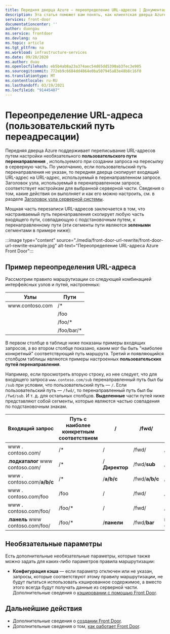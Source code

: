 ```yaml
---
title: Передняя дверца Azure — переопределение URL-адресов | Документация Майкрософт
description: Эта статья поможет вам понять, как клиентская дверца Azure переопределяет URL-адреса для ваших маршрутов, если они настроены.
services: front-door
documentationcenter: ''
author: duongau
ms.service: frontdoor
ms.devlang: na
ms.topic: article
ms.tgt_pltfrm: na
ms.workload: infrastructure-services
ms.date: 09/28/2020
ms.author: duau
ms.openlocfilehash: eb5b4ab8a23a374aec54d65dd5390ab3fec3e905
ms.sourcegitcommit: 772eb9c6684dd4864e0ba507945a83e48b8c16f0
ms.translationtype: MT
ms.contentlocale: ru-RU
ms.lasthandoff: 03/19/2021
ms.locfileid: "91445487"
---
```

# <a name="url-rewrite-custom-forwarding-path"></a>Переопределение URL-адреса (пользовательский путь переадресации)
Передняя дверца Azure поддерживает переписывание URL-адресов путем настройки необязательного **пользовательского пути перенаправления** , используемого при создании запроса на пересылку в серверную часть. По умолчанию, если пользовательский путь перенаправления не указан, то передняя дверца скопирует входящий URL-адрес на URL-адрес, используемый в перенаправленном запросе. Заголовок узла, используемый в перенаправленном запросе, соответствует настройкам для выбранной серверной части. Сведения о том, какие действия он выполняет и как его можно настроить, см. в разделе [Заголовок узла серверной системы](front-door-backend-pool.md#hostheader).

Мощная часть перезаписи URL-адресов заключается в том, что настраиваемый путь перенаправления скопирует любую часть входящего пути, совпадающую с подстановочным путем, к перенаправленному пути (эти сегменты пути являются **зелеными** сегментами в примере ниже):
</br>

:::image type="content" source="./media/front-door-url-rewrite/front-door-url-rewrite-example.jpg" alt-text="Переопределение URL-адреса Azure Front Door":::

## <a name="url-rewrite-example"></a>Пример переопределения URL-адреса
Рассмотрим правило маршрутизации со следующей комбинацией интерфейсных узлов и путей, настроенных:

| Узлы      | Пути       |
|------------|-------------|
| www\.contoso.com | /\*   |
|            | /foo        |
|            | /foo/\*     |
|            | /foo/bar/\* |

В первом столбце в таблице ниже показаны примеры входящих запросов, а во втором столбце показано, каким мог бы быть "наиболее конкретный" соответствующий путь маршрута.  Третий и появляющийся столбцом таблицы являются примеры настроенных **пользовательских путей перенаправления**.

Например, если просмотреть вторую строку, из нее следует, что для входящего запроса `www.contoso.com/sub` перенаправленный путь был бы `/sub` при условии, что пользовательский путь — `/`. Если пользовательский путь — `/fwd/`, то перенаправленный путь был бы `/fwd/sub`. И т. д. для остальных столбцов. **Выделенные** части путей ниже представляют собой сегменты, которые являются частью совпадения по подстановочным знакам.

| Входящий запрос       | Путь с наиболее конкретным соответствием | /          | /fwd/          | /foo/          | /foo/bar/          |
|------------------------|--------------------------|------------|----------------|----------------|--------------------|
| www \. contoso.com/            | /\*                      | /          | /fwd/          | /foo/          | /foo/bar/          |
| \.**подкаталог** www contoso.com/     | /\*                      | /**Директор**   | /fwd/**sub**   | /foo/**sub**   | /foo/bar/**sub**   |
| www \. contoso.com/**a/b/c**   | /\*                      | /**a/b/c** | /fwd/**a/b/c** | /foo/**a/b/c** | /foo/bar/**a/b/c** |
| www \. contoso.com/foo         | /foo                     | /          | /fwd/          | /foo/          | /foo/bar/          |
| www \. contoso.com/foo/        | /foo/\*                  | /          | /fwd/          | /foo/          | /foo/bar/          |
| \.**панель** www contoso.com/foo/ | /foo/\*                  | /**панели**   | /fwd/**bar**   | **панель** /Фу/   | /foo/bar/**bar**   |

## <a name="optional-settings"></a>Необязательные параметры
Есть дополнительные необязательные параметры, которые также можно задать для каких-либо параметров правила маршрутизации:

* **Конфигурация кэша** — если параметр отключен или не указан, запросы, которые соответствуют этому правилу маршрутизации, не будут пытаться использовать кэшированное содержимое, а вместо этого всегда будут получать данные из серверной части. Дополнительные сведения о [кэшировании с помощью Front Door](front-door-caching.md).

## <a name="next-steps"></a>Дальнейшие действия

- Дополнительные сведения о [создании Front Door](quickstart-create-front-door.md).
- Дополнительные сведения о том, [как работает Front Door](front-door-routing-architecture.md).
